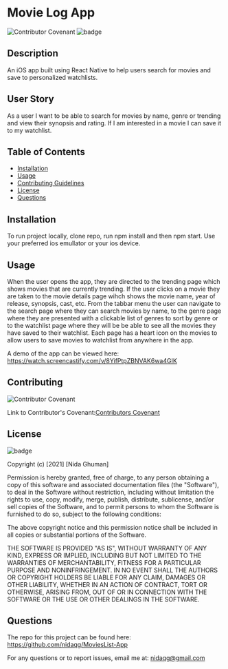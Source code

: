 # Movie Log App

![Contributor Covenant](https://img.shields.io/badge/Contributor%20Covenant-2.0-4baaaa.svg)
![badge](https://img.shields.io/badge/license-MIT-orange)

## Description
An iOS app built using React Native to help users search for movies and save to personalized watchlists.

## User Story

As a user I want to be able to search for movies by name, genre or trending and view their synopsis and rating. If I am interested in a movie I can save it to my watchlist.

## Table of Contents

* [Installation](#installation)
* [Usage](#usage)
* [Contributing Guidelines](#contributing)
* [License](#license)
* [Questions](#questions)

## Installation
To run project locally, clone repo, run npm install and then npm start. Use your preferred ios emullator or your ios device.

## Usage

When the user opens the app, they are directed to the trending page which shows movies that are currently trending. If the user clicks on a movie they are taken to the movie details page wihch shows the movie name, year of release, synopsis, cast, etc. From the tabbar menu the user can navigate to the search page where they can search movies by name, to the genre page where they are presented with a clickable list of genres to sort by genre or to the watchlist page where they will be be able to see all the movies they have saved to their watchlist. Each page has a heart icon on the movies to allow users to save movies to watchlist from anywhere in the app. 

A demo of the app can be viewed here: https://watch.screencastify.com/v/8YifPtpZBNVAK6wa4GIK

## Contributing

 ![Contributor Covenant](https://img.shields.io/badge/Contributor%20Covenant-2.0-4baaaa.svg)

 Link to Contributor's Covenant:[Contributors Covenant](https://www.contributor-covenant.org/version/2/0/code_of_conduct/) 

 
## License

![badge](https://img.shields.io/badge/license-MIT-orange)
   
Copyright (c) [2021] [Nida Ghuman]

Permission is hereby granted, free of charge, to any person obtaining a copy
of this software and associated documentation files (the "Software"), to deal
in the Software without restriction, including without limitation the rights
to use, copy, modify, merge, publish, distribute, sublicense, and/or sell
copies of the Software, and to permit persons to whom the Software is
furnished to do so, subject to the following conditions:

The above copyright notice and this permission notice shall be included in all
copies or substantial portions of the Software.

THE SOFTWARE IS PROVIDED "AS IS", WITHOUT WARRANTY OF ANY KIND, EXPRESS OR
IMPLIED, INCLUDING BUT NOT LIMITED TO THE WARRANTIES OF MERCHANTABILITY,
FITNESS FOR A PARTICULAR PURPOSE AND NONINFRINGEMENT. IN NO EVENT SHALL THE
AUTHORS OR COPYRIGHT HOLDERS BE LIABLE FOR ANY CLAIM, DAMAGES OR OTHER
LIABILITY, WHETHER IN AN ACTION OF CONTRACT, TORT OR OTHERWISE, ARISING FROM,
OUT OF OR IN CONNECTION WITH THE SOFTWARE OR THE USE OR OTHER DEALINGS IN THE
SOFTWARE. 

## Questions

The repo for this project can be found here: https://github.com/nidaqg/MoviesList-App


For any questions or to report issues, email me at: nidaqg@gmail.com





